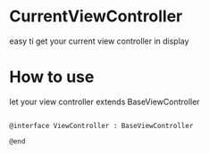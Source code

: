 # CurrentViewController
easy ti get your current view controller in display

# How to use

let your view controller extends BaseViewController
```//make your viewcontroller inheritance BaseViewController

@interface ViewController : BaseViewController

@end
